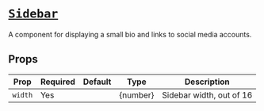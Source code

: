 # [`Sidebar`](/src/body/sidebar/index.js)

A component for displaying a small bio and links to social media accounts.

## Props

| Prop | Required | Default | Type | Description |
|------|----------|---------|------|-------------|
| `width` | Yes | | {number} | Sidebar width, out of 16 |